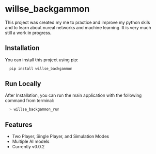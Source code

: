 
# willse_backgammon

This project was created my me to practice and improve my python skils and to learn about nureal networks and machine learning. It is very much still a work in progress.


## Installation

You can install this project using pip:

```bash
  pip install willse_backgammon
```
    
## Run Locally

After Installation, you can run the main application with the following command from terminal:

```bash
  > willse_backgammon_run
```


## Features

- Two Player, Single Player, and Simulation Modes
- Multiple AI models
- Currently v0.0.2


